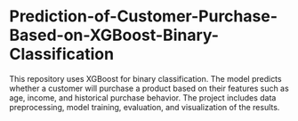 # Prediction-of-Customer-Purchase-Based-on-XGBoost-Binary-Classification
This repository uses XGBoost for binary classification. The model predicts whether a customer will purchase a product based on their features such as age, income, and historical purchase behavior. The project includes data preprocessing, model training, evaluation, and visualization of the results.
